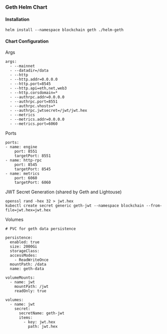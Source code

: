 ### Geth Helm Chart

#### Installation

```
helm install --namespace blockchain geth ./helm-geth
```

#### Chart Configuration

Args

```
args:
  - --mainnet
  - --datadir=/data
  - --http
  - --http.addr=0.0.0.0
  - --http.port=8545
  - --http.api=eth,net,web3
  - --http.corsdomain=*
  - --authrpc.addr=0.0.0.0
  - --authrpc.port=8551
  - --authrpc.vhosts=*
  - --authrpc.jwtsecret=/jwt/jwt.hex
  - --metrics
  - --metrics.addr=0.0.0.0
  - --metrics.port=6060
```

  Ports

```
ports:
- name: engine
    port: 8551
    targetPort: 8551
- name: http-rpc
    port: 8545
    targetPort: 8545
- name: metrics
    port: 6060
    targetPort: 6060
```

JWT Secret Generation 
(shared by Geth and Lightouse)

```
openssl rand -hex 32 > jwt.hex
kubectl create secret generic geth-jwt --namespace blockchain --from-file=jwt.hex=jwt.hex
```

Volumes

```
# PVC for geth data persistence

persistence:
  enabled: true
  size: 2000Gi
  storageClass:
  accessModes:
    - ReadWriteOnce
  mountPath: /data
  name: geth-data

volumeMounts:
  - name: jwt
    mountPath: /jwt
    readOnly: true
    
volumes:
  - name: jwt
    secret:
      secretName: geth-jwt
      items:
        - key: jwt.hex
          path: jwt.hex
```